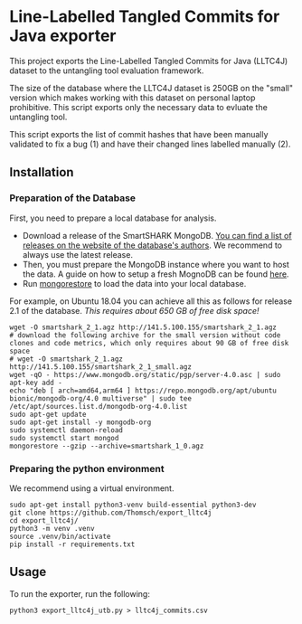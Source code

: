 # Line-Labelled Tangled Commits for Java exporter
This project exports the Line-Labelled Tangled Commits for Java (LLTC4J) dataset to the untangling tool evaluation framework.

The size of the database where the LLTC4J dataset is 250GB on the "small" version which makes working with this dataset on personal laptop prohibitive. This script exports only the necessary data to evluate the untangling tool.

This script exports the list of commit hashes that have been manually validated to fix a bug (1) and have their changed lines labelled manually (2).

## Installation

### Preparation of the Database

First, you need to prepare a local database for analysis. 

- Download a release of the SmartSHARK MongoDB. [You can find a list of releases on the website of the database's authors](https://smartshark.github.io/dbreleases/). We recommend to always use the latest release. 
- Then, you must prepare the MongoDB instance where you want to host the data. A guide on how to setup a fresh MognoDB can be found [here](https://docs.mongodb.com/manual/installation/#install-mongodb).
- Run [mongorestore](https://docs.mongodb.com/database-tools/mongorestore/) to load the data into your local database.

For example, on Ubuntu 18.04 you can achieve all this as follows for release 2.1 of the database. *This requires about 650 GB of free disk space!*

```
wget -O smartshark_2_1.agz http://141.5.100.155/smartshark_2_1.agz
# download the following archive for the small version without code clones and code metrics, which only requires about 90 GB of free disk space
# wget -O smartshark_2_1.agz http://141.5.100.155/smartshark_2_1_small.agz
wget -qO - https://www.mongodb.org/static/pgp/server-4.0.asc | sudo apt-key add -
echo "deb [ arch=amd64,arm64 ] https://repo.mongodb.org/apt/ubuntu bionic/mongodb-org/4.0 multiverse" | sudo tee /etc/apt/sources.list.d/mongodb-org-4.0.list
sudo apt-get update
sudo apt-get install -y mongodb-org
sudo systemctl daemon-reload
sudo systemctl start mongod
mongorestore --gzip --archive=smartshark_1_0.agz
```

### Preparing the python environment
We recommend using a virtual environment.

```
sudo apt-get install python3-venv build-essential python3-dev
git clone https://github.com/Thomsch/export_lltc4j
cd export_lltc4j/
python3 -m venv .venv
source .venv/bin/activate
pip install -r requirements.txt
```

## Usage
To run the exporter, run the following:

```
python3 export_lltc4j_utb.py > lltc4j_commits.csv
```